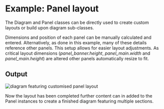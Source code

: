 # Example: Panel layout

The Diagram and Panel classes can be directly used to create custom layouts or build upon diagram sub-classes. 

Dimensions and position of each panel can be manually calculated and entered. Alternatively, as done in this example, many of these details reference other panels. This setup allows for easier layout adjustments. As critical layout dimensions (*panel_banner.height*, *panel_main.width* and *panel_main.height*) are altered other panels automatically resize to fit. 

## Output

![diagram featuring customised panel layout](output/panel_layout.png)

Now the layout has been completed further content can in added to the Panel instances to create a finished diagram featuring multiple sections.